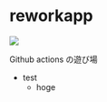 # reworkapp
![](https://github.com/horsewin/reworkapp/workflows/CI/badge.svg)

Github actions の遊び場

- test
  - hoge
